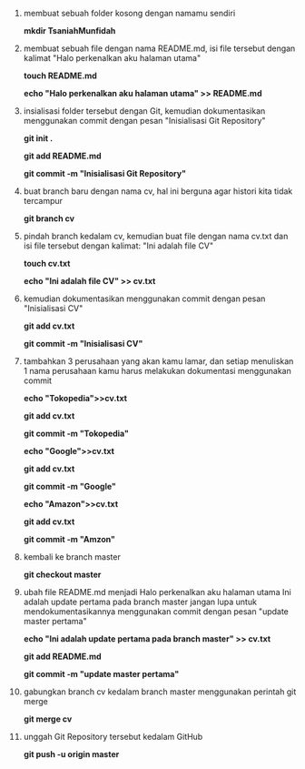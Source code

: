 1. membuat sebuah folder kosong dengan namamu sendiri 

    **mkdir TsaniahMunfidah**
2. membuat sebuah file dengan nama README.md, isi file tersebut dengan kalimat "Halo perkenalkan aku halaman utama" 

    **touch README.md** 
 
    **echo "Halo perkenalkan aku halaman utama" >> README.md**
3. insialisasi folder tersebut dengan Git, kemudian dokumentasikan menggunakan commit dengan pesan "Inisialisasi Git Repository"

    **git init .**
    
    **git add README.md**
    
    **git commit -m "Inisialisasi Git Repository"**
    
4. buat branch baru dengan nama cv, hal ini berguna agar histori kita tidak tercampur

    **git branch cv**
    
5. pindah branch kedalam cv, kemudian buat file dengan nama cv.txt dan isi file tersebut dengan kalimat: "Ini adalah file CV"

    **touch cv.txt**
    
    **echo "Ini adalah file CV" >> cv.txt**
    
6. kemudian dokumentasikan menggunakan commit dengan pesan "Inisialisasi CV"

    **git add cv.txt**
    
    **git commit -m "Inisialisasi CV"**
    
7. tambahkan 3 perusahaan yang akan kamu lamar, dan setiap menuliskan 1 nama perusahaan kamu harus melakukan dokumentasi menggunakan commit

    **echo "Tokopedia">>cv.txt**
    
    **git add cv.txt**
    
    **git commit -m "Tokopedia"**
    


    **echo "Google">>cv.txt**
    
    **git add cv.txt**
    
    **git commit -m "Google"**
    

    **echo "Amazon">>cv.txt**
    
    **git add cv.txt**
    
    **git commit -m "Amzon"**
     
8. kembali ke branch master 

    **git checkout master**
    
9. ubah file README.md menjadi Halo perkenalkan aku 
    halaman utama Ini adalah update pertama pada branch master
    jangan lupa untuk mendokumentasikannya menggunakan commit dengan pesan
    "update master pertama"
    
    **echo "Ini adalah update pertama pada branch master" >> cv.txt**
    
    **git add README.md**
    
    **git commit -m "update master pertama"**
    
10. gabungkan branch cv kedalam branch master menggunakan perintah git merge

    **git merge cv**
    
11. unggah Git Repository tersebut kedalam GitHub

    **git push -u origin master**
    
